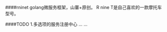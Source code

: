####rninet
    golang微服务框架，山寨+原创。
    R nine T是自己喜欢的一款摩托车型号。
    
    
    
####TODO
    1.多选项的服务注册中心
    ...
    ...